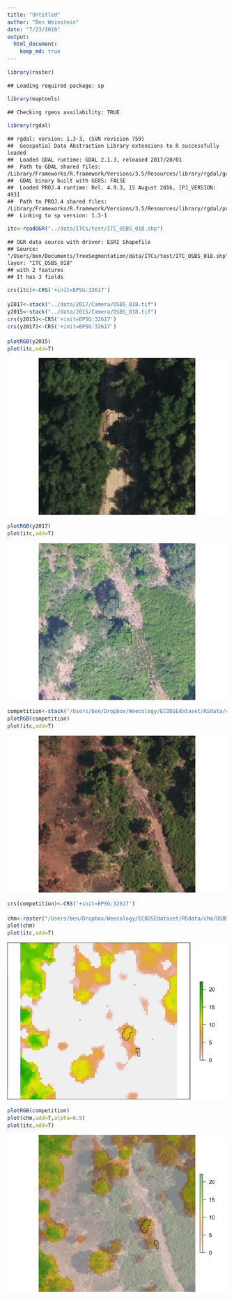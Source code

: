 ```yaml
---
title: "Untitled"
author: "Ben Weinstein"
date: "7/23/2018"
output: 
  html_document:
    keep_md: true
---
```



```r
library(raster)
```

```
## Loading required package: sp
```

```r
library(maptools)
```

```
## Checking rgeos availability: TRUE
```

```r
library(rgdal)
```

```
## rgdal: version: 1.3-3, (SVN revision 759)
##  Geospatial Data Abstraction Library extensions to R successfully loaded
##  Loaded GDAL runtime: GDAL 2.1.3, released 2017/20/01
##  Path to GDAL shared files: /Library/Frameworks/R.framework/Versions/3.5/Resources/library/rgdal/gdal
##  GDAL binary built with GEOS: FALSE 
##  Loaded PROJ.4 runtime: Rel. 4.9.3, 15 August 2016, [PJ_VERSION: 493]
##  Path to PROJ.4 shared files: /Library/Frameworks/R.framework/Versions/3.5/Resources/library/rgdal/proj
##  Linking to sp version: 1.3-1
```

```r
itc<-readOGR("../data/ITCs/test/ITC_OSBS_018.shp")
```

```
## OGR data source with driver: ESRI Shapefile 
## Source: "/Users/ben/Documents/TreeSegmentation/data/ITCs/test/ITC_OSBS_018.shp", layer: "ITC_OSBS_018"
## with 2 features
## It has 3 fields
```

```r
crs(itc)<-CRS('+init=EPSG:32617')
  
y2017<-stack("../data/2017/Camera/OSBS_018.tif")
y2015<-stack("../data/2015/Camera/OSBS_018.tif")
crs(y2015)<-CRS('+init=EPSG:32617')
crs(y2017)<-CRS('+init=EPSG:32617')

plotRGB(y2015)
plot(itc,add=T)
```

![](overlapCompetition_files/figure-html/unnamed-chunk-1-1.png)<!-- -->

```r
plotRGB(y2017)
plot(itc,add=T)
```

![](overlapCompetition_files/figure-html/unnamed-chunk-1-2.png)<!-- -->

```r
competition<-stack("/Users/ben/Dropbox/Weecology/ECODSEdataset/RSdata/camera/OSBS_018_camera.tif")
plotRGB(competition)
plot(itc,add=T)
```

![](overlapCompetition_files/figure-html/unnamed-chunk-1-3.png)<!-- -->

```r
crs(competition)<-CRS('+init=EPSG:32617')

chm<-raster("/Users/ben/Dropbox/Weecology/ECODSEdataset/RSdata/chm/OSBS_018_chm.tif")
plot(chm)
plot(itc,add=T)
```

![](overlapCompetition_files/figure-html/unnamed-chunk-1-4.png)<!-- -->

```r
plotRGB(competition)
plot(chm,add=T,alpha=0.5)
plot(itc,add=T)
```

![](overlapCompetition_files/figure-html/unnamed-chunk-1-5.png)<!-- -->
